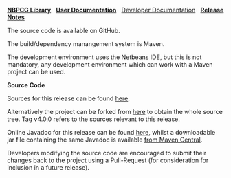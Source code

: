 [**NBPCG Library**](index.md)&nbsp;&nbsp;
[**User Documentation**](user.html)&nbsp;&nbsp;
[Developer Documentation](developer.html)&nbsp;&nbsp;
[**Release Notes**](release.html)

The source code is available on GitHub.

The build/dependency manangement system is Maven.

The development environment uses the Netbeans IDE, but this is not mandatory,
any development environment which can work with a Maven project can be used.

**Source Code**

Sources for this release can be found [here](https://github.com/Richard-Linsdale/nbpcglibrary/releases/tag/v4.0.0).

Alternatively the project can be forked from [here](https://github.com/Richard-Linsdale/nbpcglibrary)
to obtain the whole source tree.  Tag v4.0.0 refers to the sources
relevant to this release.

Online Javadoc for this release can be found [here](http://www.javadoc.io/doc/uk.theretiredprogrammer/nbpcglibrary),
whilst a downloadable jar file containing the same Javadoc is available
[from Maven Central](http://central.maven.org/maven2/uk/theretiredprogrammer/nbpcglibrary/4.0.0/nbpcglibrary-4.0.0-javadoc.jar).

Developers modifying the source code are encouraged to submit their changes
back to the project using a Pull-Request (for consideration for
inclusion in a future release).
